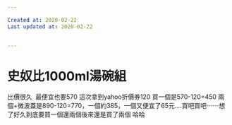 ```yaml
---

Created at: 2020-02-22
Last updated at: 2020-02-22


---
```


# 史奴比1000ml湯碗組


比價很久 
最便宜也要570
這次拿到yahoo折價券120
買一個是570-120=450
兩個+微波蓋是890-120=770，一個約385，一個又便宜了65元....買吧買吧⋯⋯想了好久到底要買一個還兩個後來還是買了兩個 哈哈


